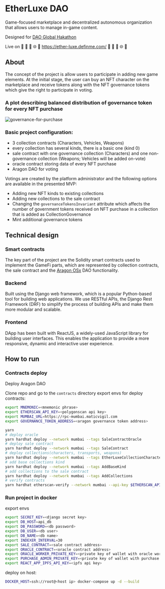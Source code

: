 # EtherLuxe DAO

Game-focused marketplace and decentralized autonomous organization that allows users to manage in-game content.

Designed for [DAO Global Hakathon](https://daoglobalhackathon.hackerearth.com/)

Live on 🤖 🦾 🌃 🌐 🚀 https://ether-luxe.definme.com/ 🤖 🦾 🌃 🌐 🚀

## About

The concept of the project is allow users to participate in adding new game elements. At the initial stage, the user can buy an NFT character on the marketplace and receive tokens along with the NFT governance tokens which give the right to participate in voting.

### A plot describing balanced distribution of governance token for every NFT purchase
![governance-for-purchase](https://user-images.githubusercontent.com/25884190/234820533-61cf124b-ed38-42b5-a1f1-6bcff69ac88c.png)

### Basic project configuration:

- 3 collection contracts (Characters, Vehicles, Weapons)
- every collection has several kinds, there is a basic one (kind 0)
- sale contract with one governance collection (Characters) and one non-governance collection (Weapons; Vehicles will be added on-vote)
- oracle contract storing data of every NFT purchase
- Aragon DAO for voting

Votings are created by the platform administrator and the following options are available in the presented MVP:

- Adding new NFT kinds to existing collections
- Adding new collections to the sale contract
- Changing the `governanceTokensInvariant` attribute which affects the number of government tokens received on NFT purchase in a collection that is added as CollectionGovernance
- Mint additional governance tokens

## Technical design

### Smart contracts

The key part of the project are the Solidity smart contracts used to implement the GameFi parts, which are represented by collection contracts, the sale contract and the [Aragon OSx](https://devs.aragon.org/docs/osx/) DAO functionality.

### Backend

Built using the Django web framework, which is a popular Python-based tool for building web applications. We use RESTful APIs, the Django Rest Framework (DRF) to simplify the process of building APIs and make them more modular and scalable.

### Frontend

DApp has been built with ReactJS, a widely-used JavaScript library for building user interfaces. This enables the application to provide a more responsive, dynamic and interactive user experience.

## How to run

### Contracts deploy

Deploy Aragon DAO

Clone repo and go to the `contracts` directory
export envs for deploy contracts:

``` bash
export MNEMONIC=<mnemonic phrase>
export ETHERSCAN_API_KEY=<polygonscan api key>
export MUMBAI_URL=https://rpc-mumbai.maticvigil.com
export GOVERNANCE_TOKEN_ADDRESS=<aragon governance token address>
```

``` bash
yarn
# deploy oracle
yarn hardhat deploy --network mumbai --tags SaleContractOracle
# deploy sale contract
yarn hardhat deploy --network mumbai --tags SaleContract
# deploy collections(characters, transports, weapons)
yarn hardhat deploy --network mumbai --tags EtherLuxeCollectionCharacters,EtherLuxeCollectionTransports,EtherLuxeCollectionWeapons
# add base collections kind
yarn hardhat deploy --network mumbai --tags AddBaseKind
# add collections to the sale contract
yarn hardhat deploy --network mumbai --tags AddCollections
# verify contracts 
yarn hardhat etherscan-verify --network mumbai --api-key $ETHERSCAN_API_KEY
```

### Run project in docker

export envs

```bash
export SECRET_KEY=<django secret key>
export DB_HOST=api_db
export DB_PASSWORD=<db password>
export DB_USER=<db user>
export DB_NAME=<db name>
export INDEXER_INTERVAL=30
export SALE_CONTRACT=<sale contract address>
export ORACLE_CONTRACT=<oracle contract address>
export ORACLE_WORKER_PRIVATE_KEY=<private key of wallet with oracle worker role>
export PURCHASE_ADMIN_PRIVATE_KEY=<private key of wallet with purchase admin role>
export REACT_APP_IPFS_API_KEY=<ipfs api key>
```

deploy on host:

```bash
DOCKER_HOST=ssh://root@<host ip> docker-compose up -d --build
```
